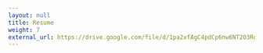 ```yaml
---
layout: null
title: Resume
weight: 7
external_url: https://drive.google.com/file/d/1pa2xfAgC4pdCp6nw6NT2O3RqNABz0uVV/view?usp=sharing
---
```

